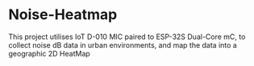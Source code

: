 # Noise-Heatmap
This project utilises IoT D-010 MIC paired to ESP-32S Dual-Core mC, to collect noise dB data in urban environments, and map the data into a geographic 2D HeatMap
